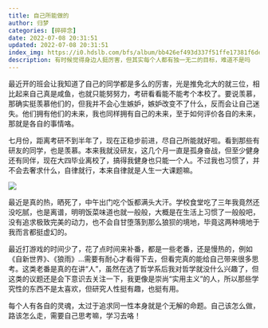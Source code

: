 ```yaml
---
title: 自己所能做的
author: 归梦
categories: [碎碎念]
date: 2022-07-08 20:31:51
updated: 2022-07-08 20:31:51
index_img: https://i0.hdslb.com/bfs/album/bb426ef493d337f51ffe17381f6de185eea5c748.jpg@600w.webp
description: 有时候觉得身边人挺厉害，但其实每个人都有独一无二的目标，难道不是吗
---
```


最近开的班会让我知道了自己的同学都是多么的厉害，光是推免北大的就三位，相比起来自己真是咸鱼，也就只能努努力，考研看看能不能考个本校了。要说羡慕，那确实挺羡慕他们的，但我并不会心生嫉妒，嫉妒改变不了什么，反而会让自己迷失。他们拥有他们的未来，我也同样拥有自己的未来，至于如何评价各自的未来，那就是各自的事情咯。

七月份，距离考研不到半年了，现在正稳步前进，尽自己所能就好啦。看到那些有研友的同学，也是羡慕。本来我就没研友，这几个月一直是孤身奋战，但至少健身还有同伴，现在大四毕业离校了，搞得我健身也只能一个人。不过我也习惯了，并不会去奢求什么，自律就行，本来自律就是人生一大课题嘛。

![](https://i0.hdslb.com/bfs/album/e27c6f8f4e9c26d0b866a5fdcc98583e88a1f7c3.jpg@1000w.webp)

最近是真的热，晒死了，中午出门吃个饭都满头大汗。学校食堂吃了三年我竟然还没吃腻，也是离谱，明明饭菜味道也就一般般，大概是在生活上习惯了一般般吧，没有追求极致完美的动力，也不会自甘堕落到那么狼狈的境地，毕竟这两种境地于我而言都挺虚幻的。

最近打游戏的时间少了，花了点时间来补番，都是一些老番，还是慢热的，例如《自新世界》、《狼雨》...需要有耐心才看得下去，但看完真的能给自己带来很多思考。这类老番是真的在讲“人”，虽然在选了哲学系后我对哲学就没什么兴趣了，但这类的议题还是会下意识去关注一下，我更像是崇尚“实用主义”的人，所以那些学究性的东西不是太喜欢，但研究人性挺有趣，也挺有用。

每个人有各自的灵魂，太过于追求同一性本身就是个无解的命题。自己该怎么做，路该怎么走，需要自己思考嘛，学习去咯！
